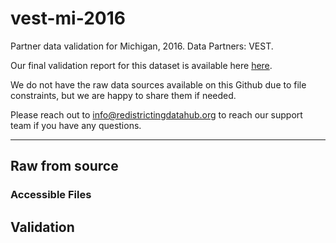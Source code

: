 # vest-mi-2016

Partner data validation for Michigan, 2016. Data Partners: VEST.

Our final validation report for this dataset is available here [here](https://redistrictingdatahub.org/dataset/vest-2020-michigan-precinct-boundaries-and-election-results-shapefile/).

We do not have the raw data sources available on this Github due to file constraints, but we are happy to share them if needed.

Please reach out to info@redistrictingdatahub.org to reach our support team if you have any questions.

---

## Raw from source

### Accessible Files




## Validation


